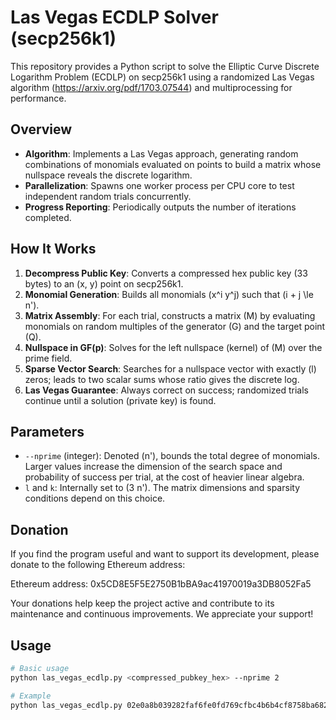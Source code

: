 # Las Vegas ECDLP Solver (secp256k1)

This repository provides a Python script to solve the Elliptic Curve Discrete Logarithm Problem (ECDLP) on secp256k1 using a randomized Las Vegas algorithm (https://arxiv.org/pdf/1703.07544) and multiprocessing for performance.

## Overview

- **Algorithm**: Implements a Las Vegas approach, generating random combinations of monomials evaluated on points to build a matrix whose nullspace reveals the discrete logarithm.
- **Parallelization**: Spawns one worker process per CPU core to test independent random trials concurrently.
- **Progress Reporting**: Periodically outputs the number of iterations completed.

## How It Works

1. **Decompress Public Key**: Converts a compressed hex public key (33 bytes) to an (x, y) point on secp256k1.
2. **Monomial Generation**: Builds all monomials \(x^i y^j\) such that \(i + j \le n'\).
3. **Matrix Assembly**: For each trial, constructs a matrix \(M\) by evaluating monomials on random multiples of the generator \(G\) and the target point \(Q\).
4. **Nullspace in GF(p)**: Solves for the left nullspace (kernel) of \(M\) over the prime field.
5. **Sparse Vector Search**: Searches for a nullspace vector with exactly \(l\) zeros; leads to two scalar sums whose ratio gives the discrete log.
6. **Las Vegas Guarantee**: Always correct on success; randomized trials continue until a solution (private key) is found.

## Parameters

- `--nprime` (integer): Denoted \(n'\), bounds the total degree of monomials. Larger values increase the dimension of the search space and probability of success per trial, at the cost of heavier linear algebra.
- `l` and `k`: Internally set to \(3 n'\). The matrix dimensions and sparsity conditions depend on this choice.

## Donation
If you find the program useful and want to support its development, please donate to the following Ethereum address:

Ethereum address: 0x5CD8E5F5E2750B1bBA9ac41970019a3DB8052Fa5

Your donations help keep the project active and contribute to its maintenance and continuous improvements. We appreciate your support!

## Usage

```bash
# Basic usage
python las_vegas_ecdlp.py <compressed_pubkey_hex> --nprime 2

# Example
python las_vegas_ecdlp.py 02e0a8b039282faf6fe0fd769cfbc4b6b4cf8758ba68220eac420e32b91ddfa673 --nprime 5

